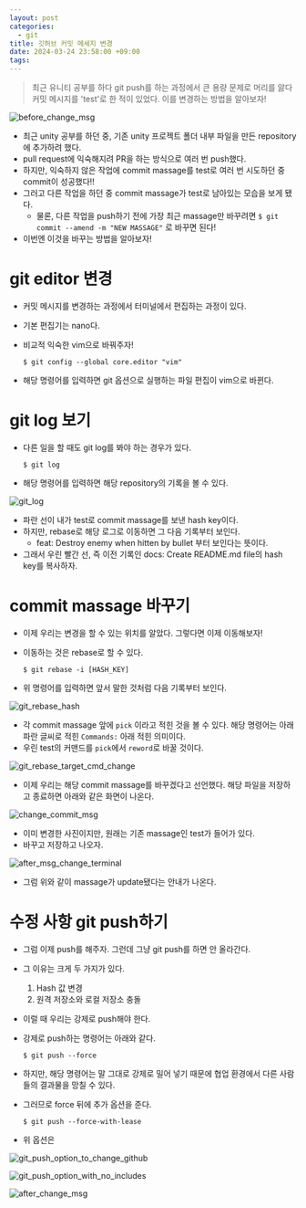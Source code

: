 ```yaml
---
layout: post
categories:
  - git
title: 깃허브 커밋 메세지 변경
date: 2024-03-24 23:58:00 +09:00
tags:
---
```

>최근 유니티 공부를 하다 git push를 하는 과정에서 큰 용량 문제로 머리를 앓다 커밋 메시지를 'test'로 한 적이 있었다. 
>이를 변경하는 방법을 알아보자!

![before_change_msg](public/img/_src/git/commit_msg_change/01.before_change_msg.png)
- 최근 unity 공부를 하던 중, 기존 unity 프로젝트 폴더 내부 파일을 만든 repository에 추가하려 했다.
- pull request에 익숙해지려 PR을 하는 방식으로 여러 번 push했다.
- 하지만, 익숙하지 않은 작업에 commit massage를 test로 여러 번 시도하던 중 commit이 성공했다!!
- 그러고 다른 작업을 하던 중 commit massage가 test로 남아있는 모습을 보게 됐다.
	- 물론, 다른 작업을 push하기 전에 가장 최근 massage만 바꾸려면 `$ git commit --amend -m "NEW MASSAGE"` 로 바꾸면 된다!
- 이번엔 이것을 바꾸는 방법을 알아보자!
# git editor 변경

- 커밋 메시지를 변경하는 과정에서 터미널에서 편집하는 과정이 있다.
- 기본 편집기는 nano다.
- 비교적 익숙한 vim으로 바꿔주자!

	`$ git config --global core.editor "vim"`

- 해당 명령어를 입력하면 git 옵션으로 실행하는 파일 편집이 vim으로 바뀐다.

# git log 보기

- 다른 일을 할 때도 git log를 봐야 하는 경우가 있다.

	`$ git log`

- 해당 명령어를 입력하면 해당 repository의 기록을 볼 수 있다.

![git_log](public/img/_src/git/commit_msg_change/02.git_log.png)

- 파란 선이 내가 test로 commit massage를 보낸 hash key이다.
- 하지만, rebase로 해당 로그로 이동하면 그 다음 기록부터 보인다.
	- feat: Destroy enemy when hitten by bullet 부터 보인다는 뜻이다.
- 그래서 우린 빨간 선, 즉 이전 기록인 docs: Create README.md file의 hash key를 복사하자.

# commit massage 바꾸기

- 이제 우리는 변경을 할 수 있는 위치를 알았다. 그렇다면 이제 이동해보자!
- 이동하는 것은 rebase로 할 수 있다.

	`$ git rebase -i [HASH_KEY]`

- 위 명령어를 입력하면 앞서 말한 것처럼 다음 기록부터 보인다. 

![git_rebase_hash](public/img/_src/git/commit_msg_change/03.git_rebase_hash.png)

- 각 commit massage 앞에 `pick` 이라고 적힌 것을 볼 수 있다. 해당 명령어는 아래 파란 글씨로 적힌 `Commands:` 아래 적힌 의미이다.
- 우린 test의 커맨드를 `pick`에서 `reword`로 바꿀 것이다.

![git_rebase_target_cmd_change](public/img/_src/git/commit_msg_change/04.git_rebase_target_cmd_change.png)

- 이제 우리는 해당 commit massage를 바꾸겠다고 선언했다. 해당 파일을 저장하고 종료하면 아래와 같은 화면이 나온다.

![change_commit_msg](public/img/_src/git/commit_msg_change/05.change_commit_msg.png)

- 이미 변경한 사진이지만, 원래는 기존 massage인 test가 들어가 있다.
- 바꾸고 저장하고 나오자.

![after_msg_change_terminal](public/img/_src/git/commit_msg_change/06.after_msg_change_terminal.png)

- 그럼 위와 같이 massage가 update됐다는 안내가 나온다.

# 수정 사항 git push하기

- 그럼 이제 push를 해주자. 그런데 그냥 git push를 하면 안 올라간다.
- 그 이유는 크게 두 가지가 있다.
	1. Hash 값 변경
	2. 원격 저장소와 로컬 저장소 충돌
- 이럴 때 우리는 강제로 push해야 한다.
- 강제로 push하는 명령어는 아래와 같다.

	`$ git push --force`

- 하지만, 해당 명령어는 말 그대로 강제로 밀어 넣기 때문에 협업 환경에서 다른 사람들의 결과물을 망칠 수 있다.
- 그러므로 force 뒤에 추가 옵션을 준다.

	`$ git push --force-with-lease`

- 위 옵션은 

![git_push_option_to_change_github](public/img/_src/git/commit_msg_change/07.git_push_option_to_change_github.png)

![git_push_option_with_no_includes](public/img/_src/git/commit_msg_change/07_1.git_push_option_with_no_includes.png)

![after_change_msg](public/img/_src/git/commit_msg_change/08.after_change_msg.png)

